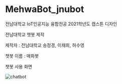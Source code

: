 # MehwaBot_jnubot
전남대학교 IoT인공지능 융합전공 2021학년도 캡스톤 디자인

전남대학교 챗봇 제작

제작자 : 전남대학교 송정경, 이채희, 허수영

챗봇 이름 : 매화봇

챗봇 사용 화면

![chatbot](https://user-images.githubusercontent.com/55068106/120958206-2da6f080-c792-11eb-91dc-0eebe2c53120.jpg)
